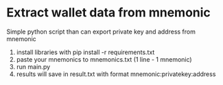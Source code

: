 # Extract wallet data from mnemonic
Simple python script than can export private key and address from mnemonic

1. install libraries with pip install -r requirements.txt
2. paste your mnemonics to mnemonics.txt (1 line - 1 mnemonic)
3. run main.py
4. results will save in result.txt with format mnemonic:privatekey:address
